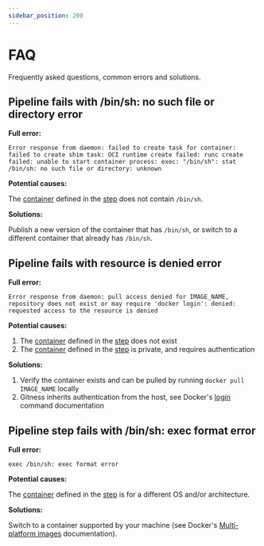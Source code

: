 ```yaml
---
sidebar_position: 200
---
```


# FAQ

Frequently asked questions, common errors and solutions.

## Pipeline fails with /bin/sh: no such file or directory error

__Full error:__

```wordWrap=true
Error response from daemon: failed to create task for container: failed to create shim task: OCI runtime create failed: runc create failed: unable to start container process: exec: "/bin/sh": stat /bin/sh: no such file or directory: unknown
```

__Potential causes:__

The [container](./reference/pipelines/yaml/container.md) defined in the [step](/category/steps) does not contain `/bin/sh`.

__Solutions:__

Publish a new version of the container that has `/bin/sh`, or switch to a different container that already has `/bin/sh`.

## Pipeline fails with resource is denied error

__Full error:__

```
Error response from daemon: pull access denied for IMAGE_NAME, repository does not exist or may require 'docker login': denied: requested access to the resource is denied
```

__Potential causes:__

1. The [container](./reference/pipelines/yaml/container.md) defined in the [step](/category/steps) does not exist
2. The [container](./reference/pipelines/yaml/container.md) defined in the [step](/category/steps) is private, and requires authentication

__Solutions:__

1. Verify the container exists and can be pulled by running `docker pull IMAGE_NAME` locally
2. Gitness inherits authentication from the host, see Docker's [login](https://docs.docker.com/reference/cli/docker/login/) command documentation

## Pipeline step fails with /bin/sh: exec format error

__Full error:__

```
exec /bin/sh: exec format error
```

__Potential causes:__

The [container](./reference/pipelines/yaml/container.md) defined in the [step](/category/steps) is for a different OS and/or architecture.

__Solutions:__

Switch to a container supported by your machine (see Docker's [Multi-platform images](https://docs.docker.com/build/building/multi-platform/) documentation).
